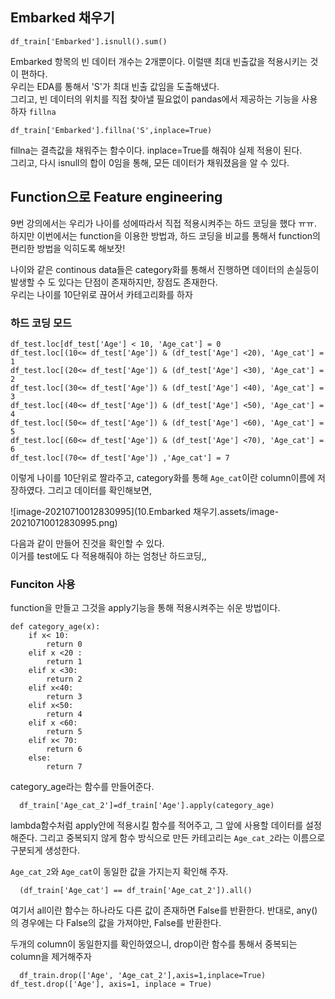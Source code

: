 ## Embarked 채우기

```
df_train['Embarked'].isnull().sum()
```

Embarked 항목의 빈 데이터 개수는 2개뿐이다. 이럴땐 최대 빈출값을 적용시키는 것이 편하다.  
우리는 EDA를 통해서 'S'가 최대 빈출 값임을 도출해냈다.  
그리고, 빈 데이터의 위치를 직접 찾아낼 필요없이 pandas에서 제공하는 기능을 사용하자 `fillna`

```
df_train['Embarked'].fillna('S',inplace=True)
```

fillna는 결측값을 채워주는 함수이다. inplace=True를 해줘야 실제 적용이 된다.  
그리고, 다시 isnull의 합이 0임을 통해, 모든 데이터가 채워졌음을 알 수 있다.

## Function으로 Feature engineering

9번 강의에서는 우리가 나이를 성에따라서 직접 적용시켜주는 하드 코딩을 했다 ㅠㅠ. 하지만 이번에서는 function을 이용한 방법과, 하드 코딩을 비교를 통해서 function의 편리한 방법을 익히도록 해보잣!

나이와 같은 continous data들은 category화를 통해서 진행하면 데이터의 손실등이 발생할 수 도 있다는 단점이 존재하지만, 장점도 존재한다.  
우리는 나이를 10단위로 끊어서 카테고리화를 하자

### 하드 코딩 모드

```
df_test.loc[df_test['Age'] < 10, 'Age_cat'] = 0
df_test.loc[(10<= df_test['Age']) & (df_test['Age'] <20), 'Age_cat'] = 1
df_test.loc[(20<= df_test['Age']) & (df_test['Age'] <30), 'Age_cat'] = 2
df_test.loc[(30<= df_test['Age']) & (df_test['Age'] <40), 'Age_cat'] = 3
df_test.loc[(40<= df_test['Age']) & (df_test['Age'] <50), 'Age_cat'] = 4
df_test.loc[(50<= df_test['Age']) & (df_test['Age'] <60), 'Age_cat'] = 5
df_test.loc[(60<= df_test['Age']) & (df_test['Age'] <70), 'Age_cat'] = 6
df_test.loc[(70<= df_test['Age']) ,'Age_cat'] = 7
```

이렇게 나이를 10단위로 짤라주고, category화를 통해 `Age_cat`이란 column이름에 저장하였다. 그리고 데이터를 확인해보면,

![image-20210710012830995](10.Embarked 채우기.assets/image-20210710012830995.png)


다음과 같이 만들어 진것을 확인할 수 있다.  
이거를 test에도 다 적용해줘야 하는 엄청난 하드코딩,,

### Funciton 사용

function을 만들고 그것을 apply기능을 통해 적용시켜주는 쉬운 방법이다.

```
def category_age(x):
    if x< 10:
        return 0
    elif x <20 :
        return 1
    elif x <30:
        return 2
    elif x<40:
        return 3
    elif x<50: 
        return 4
    elif x <60:
        return 5
    elif x< 70:
        return 6
    else:
        return 7
```

category\_age라는 함수를 만들어준다.

```
  df_train['Age_cat_2']=df_train['Age'].apply(category_age)
```

lambda함수처럼 apply안에 적용시킬 함수를 적어주고, 그 앞에 사용할 데이터를 설정해준다. 그리고 중복되지 않게 함수 방식으로 만든 카테고리는 `Age_cat_2`라는 이름으로 구분되게 생성한다.

`Age_cat_2`와 `Age_cat`이 동일한 값을 가지는지 확인해 주자.

```
  (df_train['Age_cat'] == df_train['Age_cat_2']).all()
```

여기서 all이란 함수는 하나라도 다른 값이 존재하면 False를 반환한다. 반대로, any()의 경우에는 다 False의 값을 가져야만, False를 반환한다.

두개의 column이 동일한지를 확인하였으니, drop이란 함수를 통해서 중복되는 column을 제거해주자

```
  df_train.drop(['Age', 'Age_cat_2'],axis=1,inplace=True)
df_test.drop(['Age'], axis=1, inplace = True)
```